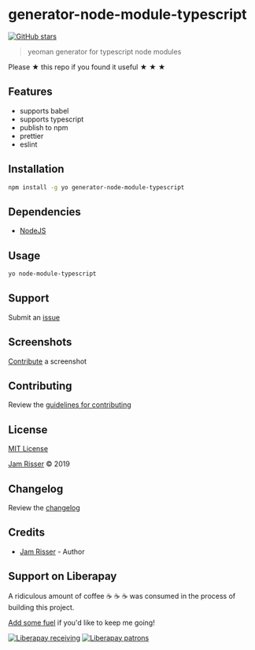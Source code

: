# generator-node-module-typescript

[![GitHub stars](https://img.shields.io/github/stars/codejamninja/generator-node-module-typescript.svg?style=social&label=Stars)](https://github.com/codejamninja/generator-node-module-typescript)

> yeoman generator for typescript node modules

Please ★ this repo if you found it useful ★ ★ ★


## Features

* supports babel
* supports typescript
* publish to npm
* prettier
* eslint


## Installation

```sh
npm install -g yo generator-node-module-typescript
```


## Dependencies

* [NodeJS](https://nodejs.org)


## Usage

```sh
yo node-module-typescript
```


## Support

Submit an [issue](https://github.com/codejamninja/generator-node-module-typescript/issues/new)


## Screenshots

[Contribute](https://github.com/codejamninja/generator-node-module-typescript/blob/master/CONTRIBUTING.md) a screenshot


## Contributing

Review the [guidelines for contributing](https://github.com/codejamninja/generator-node-module-typescript/blob/master/CONTRIBUTING.md)


## License

[MIT License](https://github.com/codejamninja/generator-node-module-typescript/blob/master/LICENSE)

[Jam Risser](https://codejam.ninja) © 2019


## Changelog

Review the [changelog](https://github.com/codejamninja/generator-node-module-typescript/blob/master/CHANGELOG.md)


## Credits

* [Jam Risser](https://codejam.ninja) - Author


## Support on Liberapay

A ridiculous amount of coffee ☕ ☕ ☕ was consumed in the process of building this project.

[Add some fuel](https://liberapay.com/codejamninja/donate) if you'd like to keep me going!

[![Liberapay receiving](https://img.shields.io/liberapay/receives/codejamninja.svg?style=flat-square)](https://liberapay.com/codejamninja/donate)
[![Liberapay patrons](https://img.shields.io/liberapay/patrons/codejamninja.svg?style=flat-square)](https://liberapay.com/codejamninja/donate)
